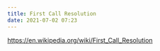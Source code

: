 ```yaml
---
title: First Call Resolution
date: 2021-07-02 07:23
---
```


https://en.wikipedia.org/wiki/First_Call_Resolution
